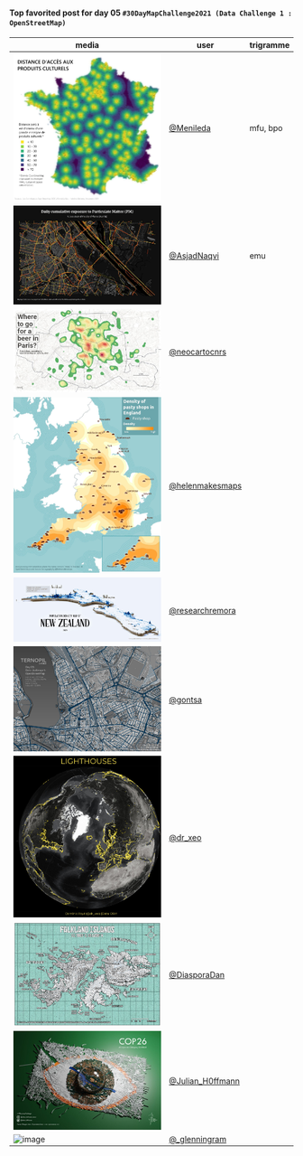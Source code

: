 #### Top favorited post for day 05 `#30DayMapChallenge2021 (Data Challenge 1 : OpenStreetMap)`

| media | user | trigramme |
|-------|------|-----------|
| ![image](../uploads/7659b26c32774cbc1daa8746aeef7c4a/image.png) |[@Menileda](https://twitter.com/Menileda/status/1458482766354518020)|mfu, bpo |
| ![image](../uploads/87af57f2e66b977d571e80b3fa4c0aee/image.png) |[@AsjadNaqvi](https://twitter.com/AsjadNaqvi/status/1456657314585456649)|emu |
| ![image](../uploads/72a853415ae69743b625258f0fa19fe8/image.png) |[@neocartocnrs](https://twitter.com/neocartocnrs/status/1456521707066363909)| |
| ![image](../uploads/7528e02725da3f463df6d1710f225de9/image.png) |[@helenmakesmaps](https://twitter.com/helenmakesmaps/status/1456570636403449857)| |
| ![image](../uploads/9eb57e24ee6c6a0c70e04d0deda84826/image.png) |[@researchremora](https://twitter.com/researchremora/status/1456723575474425863)| |
| ![image](../uploads/d7b1cb1ab89574f23c458a6a02a73f7a/image.png) |[@gontsa](https://twitter.com/gontsa/status/1456741419834658818)| |
| ![image](../uploads/cc0a0fa2f50cc4b639379a55c91df1ff/image.png) |[@dr_xeo](https://twitter.com/dr_xeo/status/1456588631016157189)| |
| ![image](../uploads/0d4524aec9f44b5a25573b468c332a2b/image.png) |[@DiasporaDan](https://twitter.com/DiasporaDan/status/1456588831159951365)| |
| ![image](../uploads/e21db763d3819c29c0e47d970fbe5400/image.png) |[@Julian_H0ffmann](https://twitter.com/Julian_H0ffmann/status/1456607746112069636)| |
| ![image](../uploads/9f4169d6e30d94b67a864844d6242b74/image.png) |[@_glenningram](https://twitter.com/_glenningram/status/1456430891761233925)| |